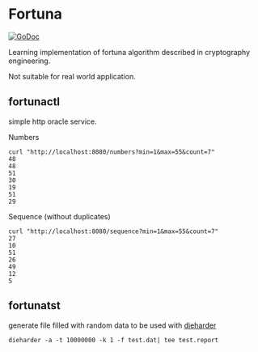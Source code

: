 # Fortuna

 [![GoDoc](https://godoc.org/github.com/jacoelho/fortuna?status.svg)](http://godoc.org/github.com/jacoelho/fortuna)

Learning implementation of fortuna algorithm described in cryptography engineering.

Not suitable for real world application.

## fortunactl

simple http oracle service.

Numbers
```
curl "http://localhost:8080/numbers?min=1&max=55&count=7"
48
48
51
30
19
51
29
```

Sequence (without duplicates)
```
curl "http://localhost:8080/sequence?min=1&max=55&count=7"
27
10
51
26
49
12
5
```


## fortunatst

generate file filled with random data to be used with [dieharder](https://webhome.phy.duke.edu/~rgb/General/dieharder.php)

```
dieharder -a -t 10000000 -k 1 -f test.dat| tee test.report
```